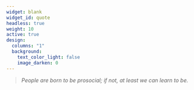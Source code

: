 ```yaml
---
widget: blank
widget_id: quote
headless: true
weight: 10
active: true
design:
  columns: "1"
  background:
    text_color_light: false
    image_darken: 0
---
```

> *People are born to be prosocial; if not, at least we can learn to be.*